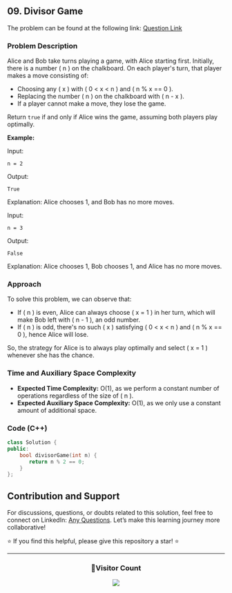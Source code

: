 ## 09. Divisor Game

The problem can be found at the following link: [Question Link](https://www.geeksforgeeks.org/problems/divisor-game-1664432414/1)

### Problem Description

Alice and Bob take turns playing a game, with Alice starting first. Initially, there is a number \( n \) on the chalkboard. On each player's turn, that player makes a move consisting of:

- Choosing any \( x \) with \( 0 < x < n \) and \( n \% x == 0 \).
- Replacing the number \( n \) on the chalkboard with \( n - x \).
- If a player cannot make a move, they lose the game.

Return `true` if and only if Alice wins the game, assuming both players play optimally.

**Example:**

Input:

```
n = 2
```

Output:

```
True
```

Explanation:
Alice chooses 1, and Bob has no more moves.

Input:

```
n = 3
```

Output:

```
False
```

Explanation:
Alice chooses 1, Bob chooses 1, and Alice has no more moves.

### Approach

To solve this problem, we can observe that:

- If \( n \) is even, Alice can always choose \( x = 1 \) in her turn, which will make Bob left with \( n - 1 \), an odd number.
- If \( n \) is odd, there's no such \( x \) satisfying \( 0 < x < n \) and \( n \% x == 0 \), hence Alice will lose.

So, the strategy for Alice is to always play optimally and select \( x = 1 \) whenever she has the chance.

### Time and Auxiliary Space Complexity

- **Expected Time Complexity:** O(1), as we perform a constant number of operations regardless of the size of \( n \).
- **Expected Auxiliary Space Complexity:** O(1), as we only use a constant amount of additional space.

### Code (C++)

```cpp
class Solution {
public:
    bool divisorGame(int n) {
       return n % 2 == 0;
    }
};
```

## Contribution and Support

For discussions, questions, or doubts related to this solution, feel free to connect on LinkedIn: [Any Questions](https://www.linkedin.com/in/patel-hetkumar-sandipbhai-8b110525a/). Let’s make this learning journey more collaborative!

⭐ If you find this helpful, please give this repository a star! ⭐

---

<div align="center">
  <h3><b>📍Visitor Count</b></h3>
</div>

<p align="center">
  <img src="https://profile-counter.glitch.me/Hunterdii/count.svg" />
</p>
